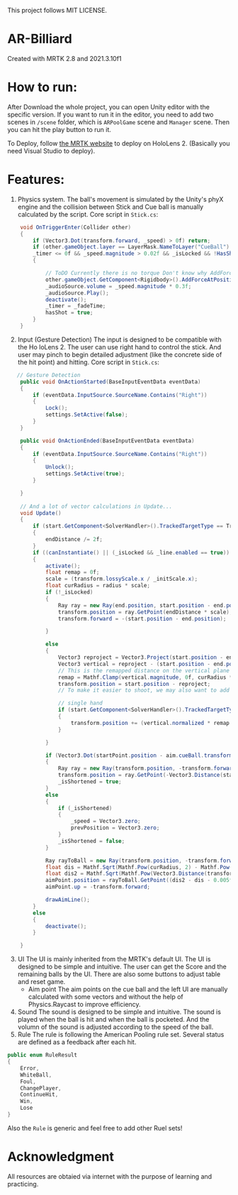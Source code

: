 This project follows MIT LICENSE.

# AR-Billiard

Created with MRTK 2.8 and 2021.3.10f1

# How to run:
After Download the whole project, you can open Unity editor with the specific version. If you want to run it in the editor, you need to add two scenes in `/scene` folder, which is `ARPoolGame` scene and `Manager` scene. Then you can hit the play button to run it.

To Deploy, follow [the MRTK website](https://learn.microsoft.com/en-us/windows/mixed-reality/mrtk-unity/mrtk2/?view=mrtkunity-2022-05) to deploy on HoloLens 2. (Basically you need Visual Studio to deploy).


# Features:
1. Physics system.
   The ball's movement is simulated by the Unity's phyX engine and the collision between Stick and Cue ball is manually calculated by the script.
   Core script in `Stick.cs`:
```csharp
    void OnTriggerEnter(Collider other)
    {
        if (Vector3.Dot(transform.forward, _speed) > 0f) return;
        if (other.gameObject.layer == LayerMask.NameToLayer("CueBall") &&
        _timer <= 0f && _speed.magnitude > 0.02f && _isLocked && !HasShot())
        {

            // ToDO Currently there is no torque Don't know why AddForceAtPosition is not working
            other.gameObject.GetComponent<Rigidbody>().AddForceAtPosition(_speed / Time.fixedDeltaTime * _forceFactor, other.ClosestPoint(transform.position), ForceMode.Force);
            _audioSource.volume = _speed.magnitude * 0.3f;
            _audioSource.Play();
            deactivate();
            _timer = _fadeTime;
            hasShot = true;
        }
    }
```
   
   
   
2. Input (Gesture Detection)
   The input is designed to be compatible with the Ho loLens 2. The user can use right hand to control the stick. And user may pinch to begin detailed adjustment (like the concrete side of the hit point) and hitting.
Core script in `Stick.cs`:
```csharp
   // Gesture Detection
    public void OnActionStarted(BaseInputEventData eventData)
    {
        if (eventData.InputSource.SourceName.Contains("Right"))
        {
            Lock();
            settings.SetActive(false);
        }
    }

    public void OnActionEnded(BaseInputEventData eventData)
    {
        if (eventData.InputSource.SourceName.Contains("Right"))
        {
            Unlock();
            settings.SetActive(true);
        }

    }
    
    // And a lot of vector calculations in Update...
    void Update()
    {
        if (start.GetComponent<SolverHandler>().TrackedTargetType == TrackedObjectType.CustomOverride)
        {
            endDistance /= 2f;
        }
        if ((canInstantiate() || (_isLocked && _line.enabled == true)) && _timer <= 0f && !hasShot)
        {
            activate();
            float remap = 0f;
            scale = (transform.lossyScale.x / _initScale.x);
            float curRadius = radius * scale;
            if (!_isLocked)
            {
                Ray ray = new Ray(end.position, start.position - end.position);
                transform.position = ray.GetPoint(endDistance * scale);
                transform.forward = -(start.position - end.position);

            }

            else
            {
                Vector3 reproject = Vector3.Project(start.position - end.position, -transform.forward);
                Vector3 vertical = reproject - (start.position - end.position);
                // This is the remapped distance on the vertical plane of the stick.
                remap = Mathf.Clamp(vertical.magnitude, 0f, curRadius * 10f) / 10f;
                transform.position = start.position - reproject;
                // To make it easier to shoot, we may also want to add an offset to current position.

                // single hand
                if (start.GetComponent<SolverHandler>().TrackedTargetType == TrackedObjectType.CustomOverride)
                {
                    transform.position += (vertical.normalized * remap + reproject.normalized * endDistance * scale);
                }

            }

            if (Vector3.Dot(startPoint.position - aim.cueBall.transform.position, transform.forward) < 0f && _speed.magnitude < 2f)
            {
                Ray ray = new Ray(transform.position, -transform.forward);
                transform.position = ray.GetPoint(-Vector3.Distance(startPoint.position, aim.cueBall.transform.position) - 0.05f * scale);
                _isShortened = true;
            }
            else
            {
                if (_isShortened)
                {
                    _speed = Vector3.zero;
                    prevPosition = Vector3.zero;
                }
                _isShortened = false;
            }

            Ray rayToBall = new Ray(transform.position, -transform.forward);
            float dis = Mathf.Sqrt(Mathf.Pow(curRadius, 2) - Mathf.Pow(remap, 2));
            float dis2 = Mathf.Sqrt(Mathf.Pow(Vector3.Distance(transform.position, start.position), 2) - Mathf.Pow(remap, 2));
            aimPoint.position = rayToBall.GetPoint((dis2 - dis - 0.005f * scale));
            aimPoint.up = -transform.forward;

            drawAimLine();
        }
        else
        {
            deactivate();
        }

    }
```
   
   
3. UI
   The UI is mainly inherited from the MRTK's default UI. The UI is designed to be simple and intuitive. The user can get the Score and the remaining balls by the UI. There are also some buttons to adjust table and reset game.
   * Aim point
        The aim points on the cue ball and the left UI are manually calculated with some vectors and without the help of Physics.Raycast to improve efficiency.
4. Sound
    The sound is designed to be simple and intuitive. The sound is played when the ball is hit and when the ball is pocketed. And the volumn of the sound is adjusted according to the speed of the ball.
5. Rule
   The rule is following the American Pooling rule set. Several status are defined as a feedback after each hit.
```csharp
public enum RuleResult
{
    Error,
    WhiteBall,
    Foul,
    ChangePlayer,
    ContinueHit,
    Win,
    Lose
}
```
Also the `Rule` is generic and feel free to add other Ruel sets!

    
# Acknowledgment
All resources are obtaied via internet with the purpose of learning and practicing.
